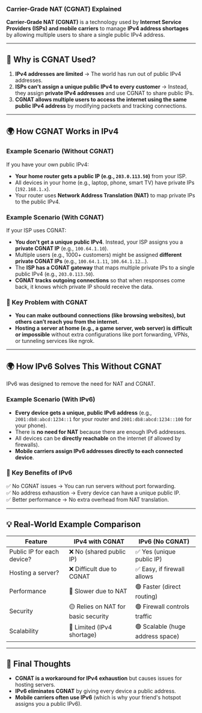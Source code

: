 ### **Carrier-Grade NAT (CGNAT) Explained**

**Carrier-Grade NAT (CGNAT)** is a technology used by **Internet Service Providers (ISPs) and mobile carriers** to manage **IPv4 address shortages** by allowing multiple users to share a single public IPv4 address.

---

## **🔹 Why is CGNAT Used?**

1. **IPv4 addresses are limited** → The world has run out of public IPv4 addresses.
2. **ISPs can't assign a unique public IPv4 to every customer** → Instead, they assign **private IPv4 addresses** and use CGNAT to share public IPs.
3. **CGNAT allows multiple users to access the internet using the same public IPv4 address** by modifying packets and tracking connections.

---

## **🌍 How CGNAT Works in IPv4**

### **Example Scenario (Without CGNAT)**

If you have your own public IPv4:

- **Your home router gets a public IP (e.g., `203.0.113.50`)** from your ISP.
- All devices in your home (e.g., laptop, phone, smart TV) have private IPs (`192.168.1.x`).
- Your router uses **Network Address Translation (NAT)** to map private IPs to the public IPv4.

### **Example Scenario (With CGNAT)**

If your ISP uses CGNAT:

- **You don't get a unique public IPv4**. Instead, your ISP assigns you a **private CGNAT IP** (e.g., `100.64.1.10`).
- Multiple users (e.g., 1000+ customers) might be assigned **different private CGNAT IPs** (e.g., `100.64.1.11`, `100.64.1.12`...).
- The **ISP has a CGNAT gateway** that maps multiple private IPs to a single public IPv4 (e.g., `203.0.113.50`).
- **CGNAT tracks outgoing connections** so that when responses come back, it knows which private IP should receive the data.

### **📌 Key Problem with CGNAT**

- **You can make outbound connections (like browsing websites), but others can’t reach you from the internet.**
- **Hosting a server at home (e.g., a game server, web server) is difficult or impossible** without extra configurations like port forwarding, VPNs, or tunneling services like ngrok.

---

## **🌍 How IPv6 Solves This Without CGNAT**

IPv6 was designed to remove the need for NAT and CGNAT.

### **Example Scenario (With IPv6)**

- **Every device gets a unique, public IPv6 address** (e.g., `2001:db8:abcd:1234::1` for your router and `2001:db8:abcd:1234::100` for your phone).
- There is **no need for NAT** because there are enough IPv6 addresses.
- All devices can be **directly reachable** on the internet (if allowed by firewalls).
- **Mobile carriers assign IPv6 addresses directly to each connected device**.

### **📌 Key Benefits of IPv6**

✅ No CGNAT issues → You can run servers without port forwarding.  
✅ No address exhaustion → Every device can have a unique public IP.  
✅ Better performance → No extra overhead from NAT translation.

---

## **💡 Real-World Example Comparison**

| Feature                    | IPv4 with CGNAT                     | IPv6 (No CGNAT)                  |
| -------------------------- | ----------------------------------- | -------------------------------- |
| Public IP for each device? | ❌ No (shared public IP)            | ✅ Yes (unique public IP)        |
| Hosting a server?          | ❌ Difficult due to CGNAT           | ✅ Easy, if firewall allows      |
| Performance                | 🔴 Slower due to NAT                | 🟢 Faster (direct routing)       |
| Security                   | 🟡 Relies on NAT for basic security | 🟢 Firewall controls traffic     |
| Scalability                | 🔴 Limited (IPv4 shortage)          | 🟢 Scalable (huge address space) |

---

## **🔹 Final Thoughts**

- **CGNAT is a workaround for IPv4 exhaustion** but causes issues for hosting servers.
- **IPv6 eliminates CGNAT** by giving every device a public address.
- **Mobile carriers often use IPv6** (which is why your friend's hotspot assigns you a public IPv6).
